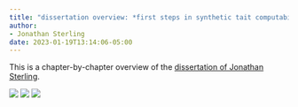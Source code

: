```yaml
---
title: "dissertation overview: *first steps in synthetic tait computability*"
author:
- Jonathan Sterling
date: 2023-01-19T13:14:06-05:00
---
```


This is a chapter-by-chapter overview of the [dissertation of Jonathan Sterling](sterling-2021-thesis).

![](jms-000R)
![](jms-000U)
![](jms-000V)

